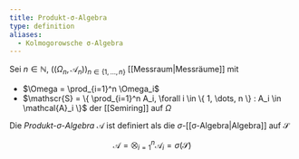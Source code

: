 ```yaml
---
title: Produkt-σ-Algebra
type: definition
aliases:
  - Kolmogorowsche σ-Algebra
---
```


Sei $n \in \mathbb{N}$, $((\Omega_n, \mathcal{A}_n))_{n \in \{ 1, \dots, n \}}$ [[Messraum|Messräume]] mit
- $\Omega = \prod_{i=1}^n \Omega_i$
- $\mathscr{S} = \{ \prod_{i=1}^n A_i, \forall i \in \{ 1, \dots, n \} : A_i \in \mathcal{A}_i \}$ der [[Semiring]] auf $\Omega$

Die *Produkt-$\sigma$-Algebra* $\mathcal{A}$ ist definiert als die $\sigma$-[[σ-Algebra|Algebra]] auf $\mathscr{S}$

$$
	\mathcal{A} = \bigotimes_{i = 1}^n \mathcal{A}_i = \sigma(\mathscr{S})
$$